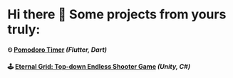 # Hi there 👋 Some projects from yours truly:

#### ⏲ [Pomodoro Timer](http://desolaterobot.github.io/pomodoro/) *(Flutter, Dart)*
#### 🕹 [Eternal Grid: Top-down Endless Shooter Game](http://www.desolaterobot.itch.io/eternal-grid) *(Unity, C#)*
